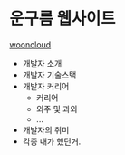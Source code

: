 # 운구름 웹사이트

[wooncloud](https://wooncloud.com)

- 개발자 소개
- 개발자 기술스택
- 개발자 커리어
  - 커리어
  - 외주 및 과외
  - ...
- 개발자의 취미
- 각종 내가 했던거.
